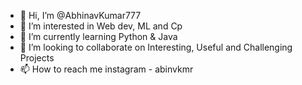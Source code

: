 - 👋 Hi, I’m @AbhinavKumar777
- 👀 I’m interested in Web dev, ML and Cp
- 🌱 I’m currently learning Python & Java
- 💞️ I’m looking to collaborate on Interesting, Useful and Challenging Projects
- 📫 How to reach me instagram - abinvkmr

<!---
AbhinavKumar777/AbhinavKumar777 is a ✨ special ✨ repository because its `README.md` (this file) appears on your GitHub profile.
You can click the Preview link to take a look at your changes.
--->
